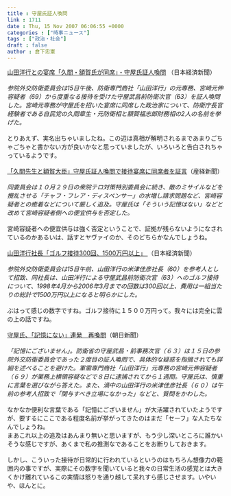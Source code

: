 ```yaml
---
title : 守屋氏証人喚問
link : 1711
date : Thu, 15 Nov 2007 06:06:55 +0000
categories : ["時事ニュース"]
tags : ["政治・社会"]
draft : false
author : 倉下忠憲
---
```


<A HREF="http://www.nikkei.co.jp/news/main/20071115AT3S1500U15112007.html" TARGET="_blank">山田洋行との宴席「久間・額賀氏が同席」・守屋氏証人喚問</A> （日本経済新聞）<BR><BR><I>参院外交防衛委員会は15日午後、防衛専門商社「山田洋行」の元専務、宮崎元伸容疑者（69）から度重なる接待を受けた守屋武昌前防衛次官（63）を証人喚問した。宮崎元専務が守屋氏を招いた宴席に同席した政治家について、防衛庁長官経験者である自民党の久間章生・元防衛相と額賀福志郎財務相の2人の名前を挙げた。 </I><BR><BR>とりあえず、実名出ちゃいましたね。この辺は真相が解明されるまであまりごちゃごちゃと書かない方が良いかなと思っていましたが、いろいろと告白されちゃっているようです。<BR><BR><A HREF="http://sankei.jp.msn.com/affairs/crime/071115/crm0711151402031-n1.htm" TARGET="_blank">「久間先生と額賀大臣」守屋氏証人喚問で接待宴席に同席者を証言</A>（産経新聞）<BR><BR><I>同委員会は１０月２９日の衆院テロ対策特別委員会に続き、敵のミサイルなどを攪乱させる「チャフ・フレア・ディスペンサー」の水増し請求問題など、宮崎容疑者との癒着などについて厳しく追及。守屋氏は「そういう記憶はない」などと改めて宮崎容疑者側への便宜供与を否定した。</I><BR><BR>宮崎容疑者への便宜供与は強く否定ということで、証拠が残らないようになされているのかあるいは、話すとヤヴァイのか、そのどちらかなんでしょうね。<BR><BR><A HREF="http://www.nikkei.co.jp/news/main/20071115AT3S1500K15112007.html" TARGET="_blank">山田洋行社長「ゴルフ接待300回、1500万円以上」 </A>（日本経済新聞）<BR><BR><I>参院外交防衛委員会は15日午前、山田洋行の米津佳彦社長（60）を参考人として招致、同社長は、山田洋行による守屋武昌前防衛次官（63）へのゴルフ接待について、1998年4月から2006年3月までの回数は300回以上、費用は一組当たりの総計で1500万円以上になると明らかにした。</I><BR><BR>ぶはって感じの数字ですね。ゴルフ接待に１５００万円って。我々には完全に雲の上の話ですね。<BR><BR><A HREF="http://www.asahi.com/national/update/1115/TKY200711150221.html" TARGET="_blank">守屋氏、「記憶にない」連発　再喚問</A>（朝日新聞）<BR><BR><I>「記憶にございません」。防衛省の守屋武昌・前事務次官（６３）は１５日の参院外交防衛委員会であった２度目の証人喚問で、具体的な疑惑を指摘されても詳細を述べることを避けた。軍需専門商社「山田洋行」元専務の宮崎元伸容疑者（６９）が業務上横領容疑などで８日に逮捕されてから１週間。守屋氏は、慎重に言葉を選びながら答えた。また、渦中の山田洋行の米津佳彦社長（６０）は午前の参考人招致で「関与すべき立場になかった」などと、質問をかわした。</I><BR><BR>なかなか便利な言葉である「記憶にございません」が大活躍されていたようですが、要するにここである程度名前が挙がってきたのはまだ「セーフ」な人たちなんでしょうね。<BR>まあこれ以上の追及はあんまり無いと思いますが、もう少し深いところに誰かいそうな感じですが、あくまで私の推測なであることをお断りしておきます。<BR><BR>しかし、こういった接待が日常的に行われているというのはもちろん想像力の範囲内の事ですが、実際にその数字を聞いていると我々の日常生活の感覚とは大きくかけ離れているこの実情は怒りを通り越して呆れすら感じさせます。いやいや、ほんとに。<br><br>
